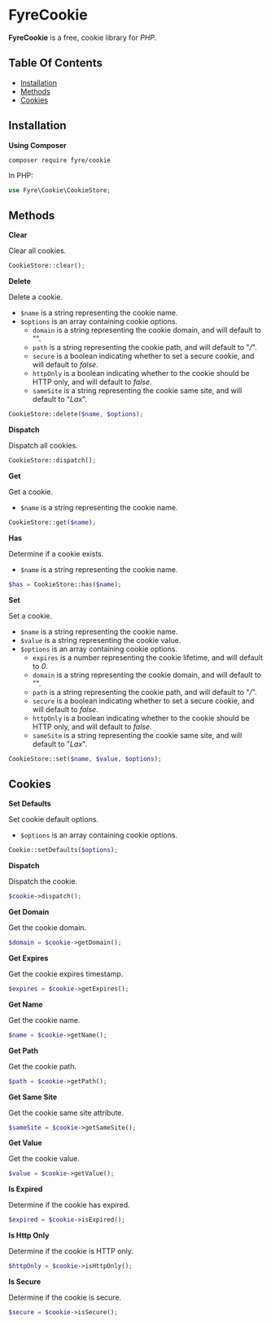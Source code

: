 # FyreCookie

**FyreCookie** is a free, cookie library for *PHP*.


## Table Of Contents
- [Installation](#installation)
- [Methods](#methods)
- [Cookies](#cookies)



## Installation

**Using Composer**

```
composer require fyre/cookie
```

In PHP:

```php
use Fyre\Cookie\CookieStore;
```


## Methods

**Clear**

Clear all cookies.

```php
CookieStore::clear();
```

**Delete**

Delete a cookie.

- `$name` is a string representing the cookie name.
- `$options` is an array containing cookie options.
    - `domain` is a string representing the cookie domain, and will default to "".
    - `path` is a string representing the cookie path, and will default to "*/*".
    - `secure` is a boolean indicating whether to set a secure cookie, and will default to *false*.
    - `httpOnly` is a boolean indicating whether to the cookie should be HTTP only, and will default to *false*.
    - `sameSite` is a string representing the cookie same site, and will default to "*Lax*".

```php
CookieStore::delete($name, $options);
```

**Dispatch**

Dispatch all cookies.

```php
CookieStore::dispatch();
```

**Get**

Get a cookie.

- `$name` is a string representing the cookie name.

```php
CookieStore::get($name);
```

**Has**

Determine if a cookie exists.

- `$name` is a string representing the cookie name.

```php
$has = CookieStore::has($name);
```

**Set**

Set a cookie.

- `$name` is a string representing the cookie name.
- `$value` is a string representing the cookie value.
- `$options` is an array containing cookie options.
    - `expires` is a number representing the cookie lifetime, and will default to *0*.
    - `domain` is a string representing the cookie domain, and will default to "".
    - `path` is a string representing the cookie path, and will default to "*/*".
    - `secure` is a boolean indicating whether to set a secure cookie, and will default to *false*.
    - `httpOnly` is a boolean indicating whether to the cookie should be HTTP only, and will default to *false*.
    - `sameSite` is a string representing the cookie same site, and will default to "*Lax*".

```php
CookieStore::set($name, $value, $options);
```


## Cookies

**Set Defaults**

Set cookie default options.

- `$options` is an array containing cookie options.

```php
Cookie::setDefaults($options);
```

**Dispatch**

Dispatch the cookie.

```php
$cookie->dispatch();
```

**Get Domain**

Get the cookie domain.

```php
$domain = $cookie->getDomain();
```

**Get Expires**

Get the cookie expires timestamp.

```php
$expires = $cookie->getExpires();
```

**Get Name**

Get the cookie name.

```php
$name = $cookie->getName();
```

**Get Path**

Get the cookie path.

```php
$path = $cookie->getPath();
```

**Get Same Site**

Get the cookie same site attribute.

```php
$sameSite = $cookie->getSameSite();
```

**Get Value**

Get the cookie value.

```php
$value = $cookie->getValue();
```

**Is Expired**

Determine if the cookie has expired.

```php
$expired = $cookie->isExpired();
```

**Is Http Only**

Determine if the cookie is HTTP only.

```php
$httpOnly = $cookie->isHttpOnly();
```

**Is Secure**

Determine if the cookie is secure.

```php
$secure = $cookie->isSecure();
```
